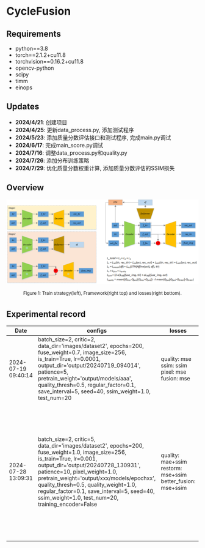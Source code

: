 # CycleFusion

## Requirements

- python==3.8
- torch==2.1.2+cu11.8
- torchvision==0.16.2+cu11.8
- opencv-python
- scipy
- timm
- einops

## Updates

- **2024/4/21**: 创建项目
- **2024/4/25**: 更新data_process.py, 添加测试程序
- **2024/5/23**: 添加质量分数评估接口和测试程序, 完成main.py调试
- **2024/6/17**: 完成main_score.py调试
- **2024/7/16**: 调整data_process.py和quality.py
- **2024/7/26**: 添加分布训练策略
- **2024/7/29**: 优化质量分数权重计算, 添加质量分数评估的SSIM损失

## Overview

![figure1](figure1.png)

<div align=center>
<sup>Figure 1: Train strategy(left), Framework(right top) and losses(right bottom).</sup>
</div>


## Experimental record
| Date | configs | losses | questions |
| --- | --- | --- | --- |
| 2024-07-19 09:40:14 | batch_size=2, critic=2, data_dir='images/dataset2', epochs=200, fuse_weight=0.7, image_size=256, is_train=True, lr=0.0001, output_dir='output/20240719_094014', patience=5, pretrain_weight='output/models/aaa', quality_thresh=0.5, regular_factor=0.1, save_interval=5, seed=40, ssim_weight=1.0, test_num=20 | quality: mse ssim: ssim pixel: mse fusion: mse | 1. 质量分数损失相较于其他损失下降的最慢; 2. 质量分数预测图过于平滑, 指纹中质量较差部分未表现出来; 3. 在迭代一定epoch后, 融合图像的背景由黑色变为了灰色
| 2024-07-28 13:09:31 | batch_size=2, critic=5, data_dir='images/dataset2', epochs=200, fuse_weight=1.0, image_size=256, is_train=True, lr=0.001, output_dir='output/20240728_130931', patience=10, pixel_weight=1.0, pretrain_weight='output/xxx/models/epochxx', quality_thresh=0.5, quality_weight=1.0, regular_factor=0.1, save_interval=5, seed=40, ssim_weight=1.0, test_num=20, training_encoder=False | quality: mae+ssim restorm: mse+ssim better_fusion: mse+ssim | 1. 质量分数计算方法不准确, 导致TIR和OCT的交接处存在错误判断, 使得某些图像存在明显白色缝隙; 2. 基于1.2*max(q_tir,q_oct)的better_fusion为融合目标的融合图像边缘存在黑色小点(如此设计更加合理); 3. 基于mask(q_tir or q_oct)的better_fusion为融合目标的融合图像接近于Gabor滤波后的指纹; 4. epoch=200时损失仍未收敛